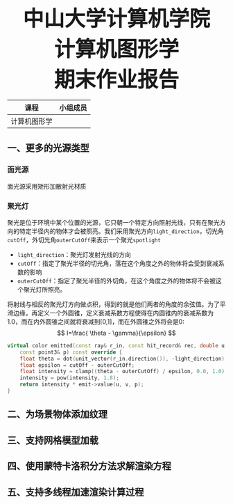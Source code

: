 <center><b><font size = 8>中山大学计算机学院<br>计算机图形学<br>期末作业报告</font></b> </center>

| 课程         | 小组成员 |
| ------------ | -------- |
| 计算机图形学 |          |

## 一、更多的光源类型

### 面光源

面光源采用矩形加散射光材质

### 聚光灯

聚光是位于环境中某个位置的光源，它只朝一个特定方向照射光线，只有在聚光方向的特定半径内的物体才会被照亮。我们采用聚光方向`light_direction`，切光角`cutOff`，外切光角`outerCutOff`来表示一个聚光`spotlight`

- `light_direction`：聚光灯发射光线的方向
- `cutOff`：指定了聚光半径的切光角，落在这个角度之外的物体将会受到衰减系数的影响
- `outerCutOff`：指定了聚光半径的外切角，在这个角度之外的物体将不会被这个聚光灯所照亮。

将射线与相反的聚光灯方向做点积，得到的就是他们两者的角度的余弦值。为了平滑边缘，再定义一个外圆锥，定义衰减系数方程使得在内圆锥内的衰减系数为1.0，而在内外圆锥之间就将衰减到[0,1]，而在外圆锥之外将会是0:
$$
I=\frac{ \theta - \gamma}{\epsilon}
$$

```C++
virtual color emitted(const ray& r_in, const hit_record& rec, double u, double v,
    const point3& p) const override {
    float theta = dot(unit_vector(r_in.direction()), -light_direction);
    float epsilon = cutOff - outerCutOff;
    float intensity = clamp((theta - outerCutOff) / epsilon, 0.0, 1.0);
    intensity = pow(intensity, 1.8);
    return intensity * emit->value(u, v, p);
}
```



## 二、为场景物体添加纹理

## 三、支持网格模型加载

## 四、使用蒙特卡洛积分方法求解渲染方程



## 五、支持多线程加速渲染计算过程
